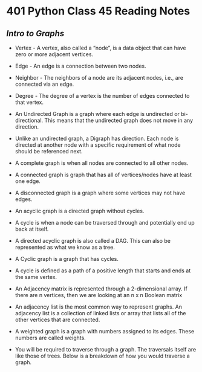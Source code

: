 # 401 Python Class 45 Reading Notes

## <i>Intro to Graphs</i>
- Vertex - A vertex, also called a “node”, is a data object that can have zero or more adjacent vertices.
- Edge - An edge is a connection between two nodes.
- Neighbor - The neighbors of a node are its adjacent nodes, i.e., are connected via an edge.
- Degree - The degree of a vertex is the number of edges connected to that vertex.
- An Undirected Graph is a graph where each edge is undirected or bi-directional. This means that the undirected graph does not move in any direction.
- Unlike an undirected graph, a Digraph has direction. Each node is directed at another node with a specific requirement of what node should be referenced next.
- A complete graph is when all nodes are connected to all other nodes.
- A connected graph is graph that has all of vertices/nodes have at least one edge.
- A disconnected graph is a graph where some vertices may not have edges.
- An acyclic graph is a directed graph without cycles.
- A cycle is when a node can be traversed through and potentially end up back at itself.
- A directed acyclic graph is also called a DAG. This can also be represented as what we know as a tree.
- A Cyclic graph is a graph that has cycles.

- A cycle is defined as a path of a positive length that starts and ends at the same vertex.
- An Adjacency matrix is represented through a 2-dimensional array. If there are n vertices, then we are looking at an n x n Boolean matrix
- An adjacency list is the most common way to represent graphs. An adjacency list is a collection of linked lists or array that lists all of the other vertices that are connected.
- A weighted graph is a graph with numbers assigned to its edges. These numbers are called weights.
- You will be required to traverse through a graph. The traversals itself are like those of trees. Below is a breakdown of how you would traverse a graph.
